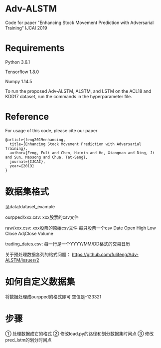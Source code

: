 <!--
 * @Date: 2022-01-09 22:00:26
 * @LastEditors: Waterking
 * @LastEditTime: 2022-01-10 22:47:14
 * @FilePath: /Adv-ALSTM/README.md
-->
# Adv-ALSTM
Code for paper "Enhancing Stock Movement Prediction with Adversarial Training" IJCAI 2019

# Requirements
Python 3.6.1

Tensorflow 1.8.0

Numpy 1.14.5

To run the proposed Adv-ALSTM, ALSTM, and LSTM on the ACL18 and KDD17 dataset, run the commands in the hyperparameter file.

# Reference
For usage of this code, please cite our paper
```
@article{feng2019enhancing,
  title={Enhancing Stock Movement Prediction with Adversarial Training},
  author={Feng, Fuli and Chen, Huimin and He, Xiangnan and Ding, Ji and Sun, Maosong and Chua, Tat-Seng},
  journal={IJCAI},
  year={2019}
}
```

# 数据集格式
见data/dataset_example

ourpped/xxx.csv: xxx股票的csv文件

raw/xxx.csv: xxx股票的原始csv文件
每只股票一个csv
Date	Open	High	Low	Close	AdjClose	Volume

trading_dates.csv: 每一行是一个YYYY/MM/DD格式的交易日历

关于预处理数据各列的格式问题：
https://github.com/fulifeng/Adv-ALSTM/issues/2

# 如何自定义数据集
将数据处理成ourpped的格式即可
空值是-123321

# 步骤
① 处理数据成它的格式
② 修改load.py的路径和划分数据集时间点
③ 修改pred_lstm的划分时间点
